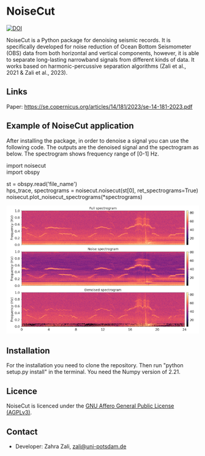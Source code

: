 # NoiseCut
[![DOI](https://zenodo.org/badge/478924343.svg)](https://zenodo.org/badge/latestdoi/478924343)

NoiseCut is a Python package for denoising seismic records. It is specifically developed for noise reduction of Ocean Bottom Seismometer (OBS) data from both horizontal and vertical components, however, it is able to separate long-lasting narrowband signals from different kinds of data. It works based on harmonic-percussive
separation algorithms (Zali et al., 2021 & Zali et al., 2023).

## Links
Paper: https://se.copernicus.org/articles/14/181/2023/se-14-181-2023.pdf

## Example of NoiseCut application
After installing the package, in order to denoise a signal you can use the following code. The outputs are the denoised signal and the spectrogram as below. The spectrogram shows frequency range of [0-1] Hz.

import noisecut                                                                                                                                                          
import obspy

st = obspy.read('file_name')                                                                                       
hps_trace, spectrograms = noisecut.noisecut(st[0], ret_spectrograms=True)                                                  
noisecut.plot_noisecut_spectrograms(*spectrograms)

![network architecture](Example-spectrograms.png)

## Installation

For the installation you need to clone the repository. Then run "python setup.py install" in the terminal. 
You need the Numpy version of 2.21.

## Licence

NoiseCut is licenced under the [GNU Affero General Public License
(AGPLv3)](LICENSE).

## Contact

* Developer: Zahra Zali, zali@uni-potsdam.de
